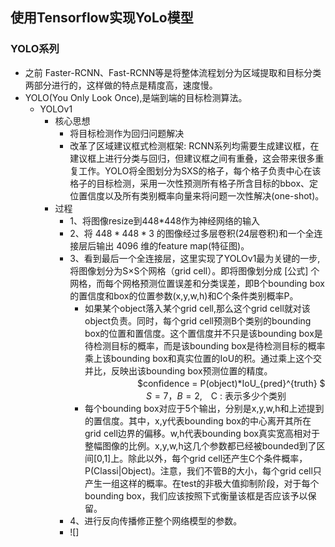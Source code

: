 ## 使用Tensorflow实现YoLo模型

### YOLO系列
- 之前 Faster-RCNN、Fast-RCNN等是将整体流程划分为区域提取和目标分类两部分进行的，这样做的特点是精度高，速度慢。
- YOLO(You Only Look Once),是端到端的目标检测算法。
  - YOLOv1
    - 核心思想
      - 将目标检测作为回归问题解决
      - 改革了区域建议框式检测框架: RCNN系列均需要生成建议框，在建议框上进行分类与回归，但建议框之间有重叠，这会带来很多重复工作。YOLO将全图划分为SXS的格子，每个格子负责中心在该格子的目标检测，采用一次性预测所有格子所含目标的bbox、定位置信度以及所有类别概率向量来将问题一次性解决(one-shot)。
    - 过程
      - 1、将图像resize到448*448作为神经网络的输入
      - 2、将 $448*448*3$ 的图像经过多层卷积(24层卷积)和一个全连接层后输出 $4096$ 维的feature map(特征图)。
      - 3、看到最后一个全连接层，这里实现了YOLOv1最为关键的一步,将图像划分为S×S个网格（grid cell）。即将图像划分成 [公式] 个网格，而每个网格预测位置误差和分类误差，即B个bounding box的置信度和box的位置参数(x,y,w,h)和C个条件类别概率P。
        - 如果某个object落入某个grid cell,那么这个grid cell就对该object负责。同时，每个grid cell预测B个类别的bounding box的位置和置信度。这个置信度并不只是该bounding box是待检测目标的概率，而是该bounding box是待检测目标的概率乘上该bounding box和真实位置的IoU的积。通过乘上这个交并比，反映出该bounding box预测位置的精度。
    　　　　　　$confidence = P(object)*IoU_{pred}^{truth} $
      　　　　　　　$S=7，B=2,$　C : 表示多少个类别
        - 每个bounding box对应于5个输出，分别是x,y,w,h和上述提到的置信度。其中，x,y代表bounding box的中心离开其所在grid cell边界的偏移。w,h代表bounding box真实宽高相对于整幅图像的比例。x,y,w,h这几个参数都已经被bounded到了区间[0,1]上。除此以外，每个grid cell还产生C个条件概率，P(Classi|Object)。注意，我们不管B的大小，每个grid cell只产生一组这样的概率。在test的非极大值抑制阶段，对于每个bounding box，我们应该按照下式衡量该框是否应该予以保留。
      - 4、进行反向传播修正整个网络模型的参数。
      - ![]